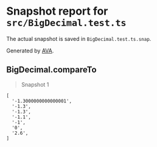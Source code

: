 # Snapshot report for `src/BigDecimal.test.ts`

The actual snapshot is saved in `BigDecimal.test.ts.snap`.

Generated by [AVA](https://avajs.dev).

## BigDecimal.compareTo

> Snapshot 1

    [
      '-1.3000000000000001',
      '-1.3',
      '-1.3',
      '-1.1',
      '-1',
      '0',
      '2.6',
    ]
